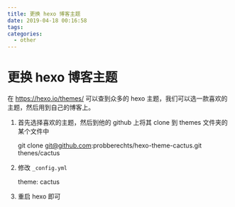 ```yaml
---
title: 更换 hexo 博客主题
date: 2019-04-18 00:16:58
tags:
categories:
  - other
---
```


# 更换 hexo 博客主题

在 https://hexo.io/themes/ 可以查到众多的 hexo 主题，我们可以选一款喜欢的主题，然后用到自己的博客上。

1. 首先选择喜欢的主题，然后到他的 github 上将其 clone 到 themes 文件夹的某个文件中

    git clone git@github.com:probberechts/hexo-theme-cactus.git thenes/cactus

2. 修改 `_config.yml`

   theme: cactus

3. 重启 hexo 即可